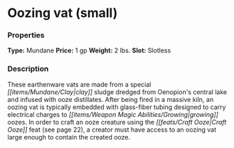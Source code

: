 ﻿---
Title: "Oozing vat (small)"
Type: "Mundane"
Price: "1 gp"
Weight: "2 lbs."
Slot: "Slotless"
Description: |
  "These earthenware vats are made from a special clay sludge dredged from Oenopion's central lake and infused with ooze distillates. After being fired in a massive kiln, an oozing vat is typically embedded with glass-fiber tubing designed to carry electrical charges to growing oozes. In order to craft an ooze creature using the Craft Ooze feat (see page 22), a creator must have access to an oozing vat large enough to contain the created ooze."
Sources: "['Alchemy Manual']"
---

# Oozing vat (small)

### Properties

**Type:** Mundane **Price:** 1 gp **Weight:** 2 lbs. **Slot:** Slotless

### Description

These earthenware vats are made from a special _[[items/Mundane/Clay|clay]]_ sludge dredged from Oenopion's central lake and infused with ooze distillates. After being fired in a massive kiln, an oozing vat is typically embedded with glass-fiber tubing designed to carry electrical charges to _[[items/Weapon Magic Abilities/Growing|growing]]_ oozes. In order to craft an ooze creature using the _[[feats/Craft Ooze|Craft Ooze]]_ feat (see page 22), a creator must have access to an oozing vat large enough to contain the created ooze.

